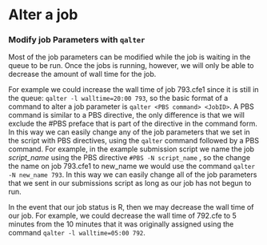 # Alter a job

### Modify job Parameters with `qalter`

Most of the job parameters can be modified while the job is waiting in the queue to be run. Once the jobs is running, however, we will only be able to decrease the amount of wall time for the job.

For example we could increase the wall time of job 793.cfe1 since it is still in the queue: `qalter -l walltime=20:00 793`, so the basic format of a command to alter a job parameter is `qalter <PBS command> <JobID>`. A PBS command is similar to a PBS directive, the only difference is that we will exclude the \#PBS preface that is part of the directive in the command form. In this way we can easily change any of the job parameters that we set in the script with PBS directives, using the `qalter` command followed by a PBS command. For example, in the example submission script we name the job _script\_name_ using the PBS directive `#PBS -N script_name` , so the change the name on job 793.cfe1 to new\_name we would use the command `qalter -N new_name 793`. In this way we can easily change all of the job parameters that we sent in our submissions script as long as our job has not begun to run.

In the event that our job status is R, then we may decrease the wall time of our job. For example, we could decrease the wall time of 792.cfe to 5 minutes from the 10 minutes that it was originally assigned using the command `qalter -l walltime=05:00 792`.

